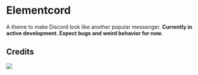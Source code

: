 # Elementcord
A theme to make Discord look like another popular messenger. **Currently in active development. Expect bugs and weird behavior for now.**
## Credits
<a href="https://github.com/qxxst/Elementcord/graphs/contributors"><img src="https://contrib.rocks/image?repo=qxxst/Elementcord"></a>
